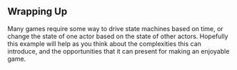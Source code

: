 ## Wrapping Up

Many games require some way to drive state machines based on time, or change the
state of one actor based on the state of other actors.  Hopefully this example
will help as you think about the complexities this can introduce, and the
opportunities that it can present for making an enjoyable game.
